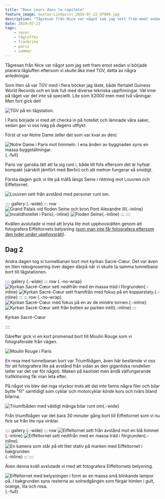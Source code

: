 ```yaml
---
title: "Deux jours dans la capitale"
feature_image: Gustav-Lindqvist_2019-07-22_07089.jpg
description: "Tågresan från Nice var något som jag sett fram emot sedan vi började planera tågluffen eftersom vi skulle åka med TGV, detta av några…"
date: 2019-07-23
tags:
    - resor
    - tågluffen
    - frankrike
    - paris
    - sommar
---
```


Tågresan från Nice var något som jag sett fram emot sedan vi började planera tågluffen eftersom vi skulle åka med TGV, detta av några anledningar.

Som liten så var TGV med i flera böcker jag läste, både flertalet Guiness World Records och en bok full med diverse tekniska uppfinningar. Väl inne på tåget var det inte så speciellt. Lite som X2000 men med två våningar. Men fort gick det!

![TGV på en tågstation.](20190721_074410_2.jpg)

I Paris började vi med att checka in på hotellet och lämnade våra saker, sedan gav vi oss iväg på dagens utflykt.

Först ut var Notre Dame (eller det som var kvar av den)

![Notre Dame i Paris mot himmeln. I ena änden av byggnaden syns en massa byggställningar.](Gustav-Lindqvist_2019-07-21_06927.jpg){.-full}

Paris var ganska lätt att ta sig runt i, både till fots eftersom det är hyfsat kompakt (särskilt jämfört med Berlin) och att metron fungerar så smidigt.

Första dagen gick vi lite på måfå längs Seine i riktning mot Louvren och Eiffeltornet.

![Louvren sett från avstånd med personer runt om.](Gustav-Lindqvist_2019-07-21_06937.jpg "Louvren")

:::: gallery {.-wide}
::: row
![Grand Palais vid floden Seine och bron Pont Alexandre III](Gustav-Lindqvist_2019-07-21_06965.jpg){.-inline}
![Invalidhotellet i Paris](Gustav-Lindqvist_2019-07-21_06968.jpg){.-inline}
![Floden Seine](Gustav-Lindqvist_2019-07-21_06956.jpg){.-inline}
:::
::::

Kvällen avslutade vi med att bryta lite mot upphovsrätten genom att fotografera Eiffeltornets belysning (<a href="https://petapixel.com/2017/10/14/photos-eiffel-tower-night-illegal/">som man inte får fotografera eftersom den lyder under upphovsrätt</a>).

## Dag 2

Andra dagen tog vi tunnelbanan bort mot kyrkan Sacré-Cœur. Det var även en liten rekognosering över dagen därpå när vi skulle ta samma tunnelbana bort till tågstationen.

:::: gallery {.-wide}
::: row {.-no-wrap}
![Kyrkan Sacré-Cœur sett nedifrån med en massa träd i förgrunden ](Gustav-Lindqvist_2019-07-22_07026.jpg){.-inline}
![Kyrkan Sacré-Cœur sett framifrån med fokus på en kopparstaty.](Gustav-Lindqvist_2019-07-22_07030.jpg){.-inline}
:::
::: row {.-no-wrap}
![Kyrkan Sacré-Cœur med fokus på en av de mindre tornen.](Gustav-Lindqvist_2019-07-22_07032.jpg){.-inline}
![Kyrkan Sacré-Cœur sett från botten av parken intill](Gustav-Lindqvist_2019-07-22_07036.jpg){.-inline}
:::
<figcaption><p>Kyrkan Sacré-Cœur</p></figcaption>
::::

Därefter gick vi en kort promenad bort till Moulin Rouge som vi fotograferade från vägen.

![Moulin Rouge i Paris](Gustav-Lindqvist_2019-07-22_07039.jpg)

En resa med tunnelbanan bort var Triumfbågen, även här bestämde vi oss för att fotografera lite på avstånd från sidan av den gigantiska rondellen (eller var det var för något). Maken på kaotiskt men ändå välfungerande trafiklösning får man leta efter.

På något vis blev det inga olyckor trots att det inte fanns några filer och bilar bytte "fil" samtidigt som cyklar och motorcyklar körde kors och tvärs bland bilarna.

![Triumfbåden med väldigt många bilar runt om](Gustav-Lindqvist_2019-07-22_07062.jpg "Triumfbågen"){.-wide}

Från triumfbågen var det bara 30 minuter gång bort till Eiffeltornet som vi nu fick se från lite nya vinklar.

:::: gallery {.-wide}
::: row
![Eiffeltornet sett från avstånd mot en blå himmel](Gustav-Lindqvist_2019-07-22_07089.jpg){.-inline}
![Eiffeltornet sett nedifrån med en massa träd i förgrunden](Gustav-Lindqvist_2019-07-22_07095.jpg){.-inline}
![En kamera som står på ett litet stativ på marken med Eiffeltornet i bakgrunden](20190722_210516-2.jpg){.-inline}
:::
::::

Även denna kväll avslutade vi med att fotografera Eiffeltornets belysning.

![Eiffeltornet med belysningen i form av en massa små blinkande lampor på. I bakgrunden syns resterna av solnedgången som färgar himlen i gult, orange, lila och rosa.](Gustav-Lindqvist_2019-07-22_07140.jpg){.-full}
